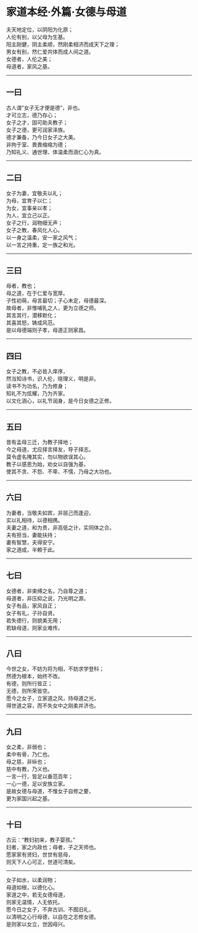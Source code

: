 # 家道本经·外篇·女德与母道

夫天地定位，以阴阳为化原；  
人伦有别，以父母为生基。  
阳主刚健，阴主柔顺，然刚柔相济而成天下之理；  
男女有别，然仁爱共体而成人间之道。  
女德者，人伦之美；  
母道者，家风之基。

---

## 一曰

古人谓“女子无才便是德”，非也。  
才可立志，德乃存心；  
女子之才，固可助夫教子；  
女子之德，更可润家泽族。  
德才兼备，乃今日女子之大美。  
非拘于室、畏畏缩缩为德；  
乃知礼义、通世理、体温柔而涵仁心为真。

---

## 二曰

女子为妻，宜敬夫以礼；  
为母，宜育子以仁；  
为女，宜事亲以孝；  
为人，宜立己以正。  
女子之行，润物细无声；  
女子之教，春风化人心。  
以一身之温柔，安一家之风气；  
以一言之持重，定一族之和光。

---

## 三曰

母者，教也；  
母之道，在于仁爱与宽厚。  
子性初萌，母言最切；子心未定，母德最深。  
故母者，非惟哺乳之人，更为立德之师。  
其言其行，潜移默化；  
其喜其怒，铸成风范。  
是以母德端则子孝，母道正则家昌。

---

## 四曰

女子之教，不必皆入庠序，  
然当知诗书，识人伦，晓理义，明是非。  
读书不为功名，乃为修身；  
知礼不为炫耀，乃为齐家。  
以文化涵心，以礼节润身，是今日女德之正修。

---

## 五曰

昔有孟母三迁，为教子择地；  
今之母道，尤应择言择友，导子择志。  
莫令虚名掩其实，勿以物欲误其心。  
教子以感恩为始，劝女以自强为基，  
使其不贪、不怨、不卑、不懦，乃母之大功也。

---

## 六曰

为妻者，当敬夫如宾，非屈己而逢迎，  
实以礼相待，以德相携。  
夫妻之道，和为贵，非高低之计，实同体之合。  
夫有担当，妻能扶持；  
妻有智慧，夫得安宁。  
家之道成，半赖于此。

---

## 七曰

女德者，非束缚之名，乃自尊之道；  
母道者，非压抑之说，乃光明之源。  
女子有品，家风自正；  
女子有礼，子孙自贤。  
若失德行，则貌美无用；  
若缺母道，则家业难传。

---

## 八曰

今世之女，不妨为将为相，不妨求学登科；  
然德为根本，始终不改。  
有德，则所行皆正；  
无德，则所荣皆空。  
愿今之女子，立家道之风，持母道之光，  
得世道之容，而不失女中之刚柔并济也。

---

## 九曰

女之柔，非弱也；  
柔中有骨，乃仁也。  
母之慈，非纵也；  
慈中有教，乃义也。  
一言一行，皆足以垂范百年；  
一心一德，足以安族立家。  
是故女德与母道，不惟女子自修之要，  
更为家国兴起之基。

---

## 十曰

古云：“教妇初来，教子婴孩。”  
妇者，家之内政也；母者，子之天师也。  
愿家家有贤妇，世世有慈母，  
则天下人心可正，世道可清矣。

---

女子如水，以柔润物；  
母道如根，以德化心。  
家道之中，若无女德母道，  
则家无温情，人无依托。  
愿今日之女子，不弃古训、不囿旧礼，  
以清明之心行母德，以自在之志修女德。  
是则家以女立，世因母兴。
